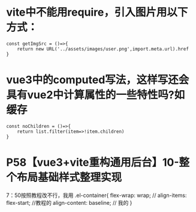 # vite中不能用require，引入图片用以下方式：
    const getImgSrc = ()=>{
        return new URL('../assets/images/user.png',import.meta.url).href
    }

# vue3中的computed写法，这样写还会具有vue2中计算属性的一些特性吗?如缓存
    const noChildren = ()=>{
        return list.filter(item=>!item.children)
    }
    
# P58【vue3+vite重构通用后台】10-整个布局基础样式整理实现
7：50按照教程改不行，我用
.el-container{
    flex-wrap: wrap;
    // align-items: flex-start;  //教程的
    align-content: baseline; // 我的
}
